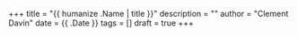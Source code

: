 +++
title = "{{ humanize .Name | title }}"
description = ""
author = "Clement Davin"
date = {{ .Date }}
tags = []
draft = true
+++
